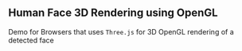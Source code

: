 ## Human Face 3D Rendering using OpenGL

Demo for Browsers that uses `Three.js` for 3D OpenGL rendering of a detected face
